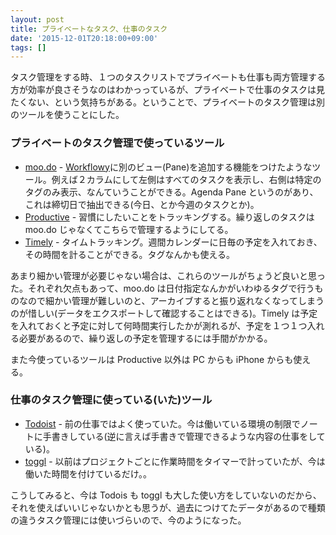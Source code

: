 ```yaml
---
layout: post
title: プライベートなタスク、仕事のタスク
date: '2015-12-01T20:18:00+09:00'
tags: []
---
```

タスク管理をする時、１つのタスクリストでプライベートも仕事も両方管理する方が効率が良さそうなのはわかっっているが、プライベートで仕事のタスクは見たくない、という気持ちがある。ということで、プライベートのタスク管理は別のツールを使うことにした。

### プライベートのタスク管理で使っているツール

- [moo.do](http://www.moo.do/) - [Workflowy](http://workflowy.com)に別のビュー(Pane)を追加する機能をつけたようなツール。例えば２カラムにして左側はすべてのタスクを表示し、右側は特定のタグのみ表示、なんていうことができる。Agenda Pane というのがあり、これは締切日で抽出できる(今日、とか今週のタスクとか)。
- [Productive](http://productiveapp.io) - 習慣にしたいことをトラッキングする。繰り返しのタスクは moo.do じゃなくてこちらで管理するようにしてる。
- [Timely](http://timelyapp.com/) - タイムトラッキング。週間カレンダーに日毎の予定を入れておき、その時間を計ることができる。タグなんかも使える。

あまり細かい管理が必要じゃない場合は、これらのツールがちょうど良いと思った。それぞれ欠点もあって、moo.do は日付指定なんかがいわゆるタグで行うものなので細かい管理が難しいのと、アーカイブすると振り返れなくなってしまうのが惜しい(データをエクスポートして確認することはできる)。Timely は予定を入れておくと予定に対して何時間実行したかが測れるが、予定を１つ１つ入れる必要があるので、繰り返しの予定を管理するには手間がかかる。

また今使っているツールは Productive 以外は PC からも iPhone からも使える。

### 仕事のタスク管理に使っている(いた)ツール

- [Todoist](https://todoist.com/) - 前の仕事ではよく使っていた。今は働いている環境の制限でノートに手書きしている(逆に言えば手書きで管理できるような内容の仕事をしている)。
- [toggl](https://www.toggl.com/) - 以前はプロジェクトごとに作業時間をタイマーで計っていたが、今は働いた時間を付けているだけ。。

こうしてみると、今は Todois も toggl も大した使い方をしていないのだから、それを使えばいいじゃないかとも思うが、過去につけてたデータがあるので種類の違うタスク管理には使いづらいので、今のようになった。
